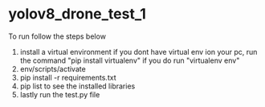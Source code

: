 # yolov8_drone_test_1

 To run follow the steps below 
 1. install a virtual environment
     if you dont have virtual env ion your pc, run the command "pip install virtualenv"
    if you do run "virtualenv env"
 2. env/scripts/activate
 3. pip install -r requirements.txt
 4. pip list to see the installed libraries
 5. lastly run the test.py file 
